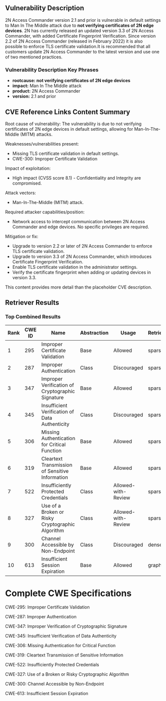## Vulnerability Description
2N Access Commander version 2.1 and prior is vulnerable in default settings to Man In The Middle attack due to **not verifying certificates of 2N edge devices**. 2N has currently released an updated version 3.3 of 2N Access Commander, with added Certificate Fingerprint Verification. Since version 2.2 of 2N Access Commander (released in February 2022) it is also possible to enforce TLS certificate validation.It is recommended that all customers update 2N Access Commander to the latest version and use one of two mentioned practices.

### Vulnerability Description Key Phrases
- **rootcause:** **not verifying certificates of 2N edge devices**
- **impact:** Man In The Middle attack
- **product:** 2N Access Commander
- **version:** 2.1 and prior

## CVE Reference Links Content Summary
Root cause of vulnerability:
The vulnerability is due to not verifying certificates of 2N edge devices in default settings, allowing for Man-In-The-Middle (MITM) attacks.

Weaknesses/vulnerabilities present:
- Missing TLS certificate validation in default settings.
- CWE-300: Improper Certificate Validation

Impact of exploitation:
- High impact (CVSS score 8.1) - Confidentiality and Integrity are compromised.

Attack vectors:
- Man-In-The-Middle (MITM) attack.

Required attacker capabilities/position:
- Network access to intercept communication between 2N Access Commander and edge devices. No specific privileges are required.

Mitigation or fix:
- Upgrade to version 2.2 or later of 2N Access Commander to enforce TLS certificate validation.
- Upgrade to version 3.3 of 2N Access Commander, which introduces Certificate Fingerprint Verification.
- Enable TLS certificate validation in the administrator settings.
- Verify the certificate fingerprint when adding or updating devices in version 3.3.

This content provides more detail than the placeholder CVE description.

## Retriever Results

### Top Combined Results

| Rank | CWE ID | Name | Abstraction | Usage  | Retrievers | Individual Scores |
|------|--------|------|-------------|-------|------------|-------------------|
| 1 | 295 | Improper Certificate Validation | Base | Allowed | sparse | 0.537 |
| 2 | 287 | Improper Authentication | Class | Discouraged | sparse | 0.473 |
| 3 | 347 | Improper Verification of Cryptographic Signature | Base | Allowed | sparse | 0.471 |
| 4 | 345 | Insufficient Verification of Data Authenticity | Class | Discouraged | sparse | 0.469 |
| 5 | 306 | Missing Authentication for Critical Function | Base | Allowed | sparse | 0.458 |
| 6 | 319 | Cleartext Transmission of Sensitive Information | Base | Allowed | sparse | 0.455 |
| 7 | 522 | Insufficiently Protected Credentials | Class | Allowed-with-Review | sparse | 0.453 |
| 8 | 327 | Use of a Broken or Risky Cryptographic Algorithm | Class | Allowed-with-Review | sparse | 0.452 |
| 9 | 300 | Channel Accessible by Non-Endpoint | Class | Discouraged | dense | 0.540 |
| 10 | 613 | Insufficient Session Expiration | Base | Allowed | graph | 0.002 |



# Complete CWE Specifications

CWE-295: Improper Certificate Validation

CWE-287: Improper Authentication

CWE-347: Improper Verification of Cryptographic Signature

CWE-345: Insufficient Verification of Data Authenticity

CWE-306: Missing Authentication for Critical Function

CWE-319: Cleartext Transmission of Sensitive Information

CWE-522: Insufficiently Protected Credentials

CWE-327: Use of a Broken or Risky Cryptographic Algorithm

CWE-300: Channel Accessible by Non-Endpoint

CWE-613: Insufficient Session Expiration